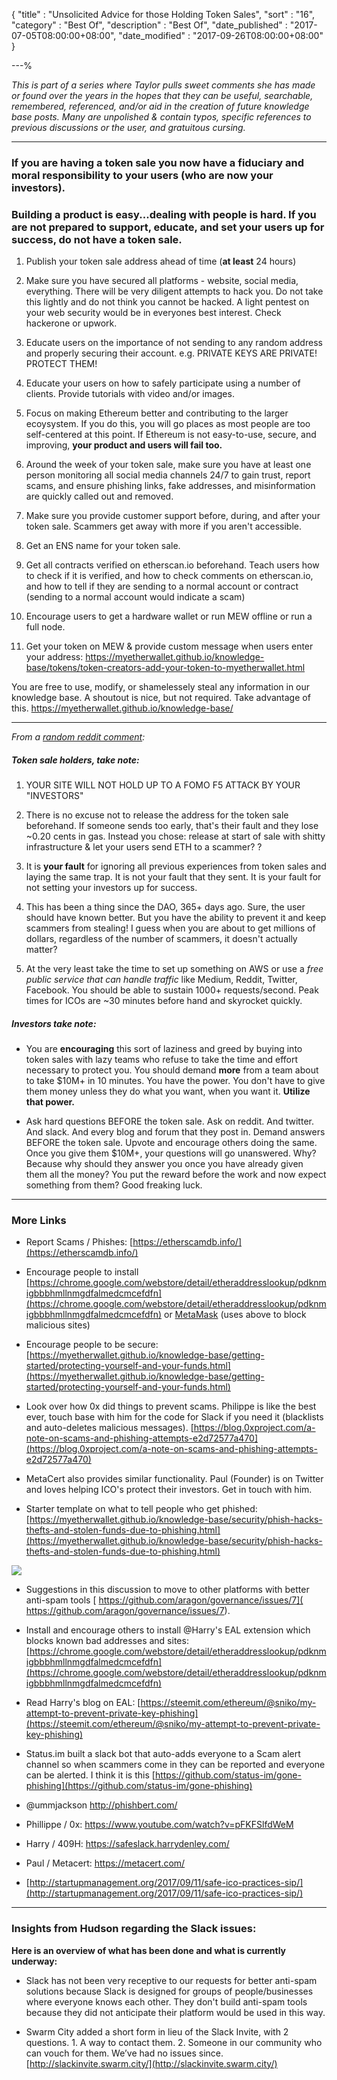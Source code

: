{
"title"       : "Unsolicited Advice for those Holding Token Sales",
"sort"        : "16",
"category"    : "Best Of",
"description" : "Best Of",
"date_published" : "2017-07-05T08:00:00+08:00",
"date_modified"  : "2017-09-26T08:00:00+08:00"
}

---%


*This is part of a series where Taylor pulls sweet comments she has made or found over the years in the hopes that they can be useful, searchable, remembered, referenced, and/or aid in the creation of future knowledge base posts. Many are unpolished & contain typos, specific references to previous discussions or the user, and gratuitous cursing.*

---

### If you are having a token sale you now have a fiduciary and moral responsibility to your users (who are now your investors).

### Building a product is easy...dealing with people is hard. If you are not prepared to support, educate, and set your users up for success, do not have a token sale.

1. Publish your token sale address ahead of time (**at least** 24 hours)

2. Make sure you have secured all platforms - website, social media, everything. There will be very diligent attempts to hack you. Do not take this lightly and do not think you  cannot be hacked. A light pentest on your web security would be in everyones best interest. Check hackerone or upwork.

3. Educate users on the importance of not sending to any random address and properly securing their account. e.g. PRIVATE KEYS ARE PRIVATE! PROTECT THEM!

4. Educate your users on how to safely participate using a number of clients. Provide tutorials with video and/or images.

5. Focus on making Ethereum better and contributing to the larger ecoysystem. If you do this, you will go places as most people are too self-centered at this point. If Ethereum is not easy-to-use, secure, and improving, **your product and users will fail too.**

6. Around the week of your token sale, make sure you have at least one person monitoring all social media channels 24/7 to gain trust, report scams, and ensure phishing links, fake addresses, and misinformation are quickly called out and removed.

7. Make sure you provide customer support before, during, and after your token sale. Scammers get away with more if you aren't accessible.

8. Get an ENS name for your token sale.

10. Get all contracts verified on etherscan.io beforehand. Teach users how to check if it is verified, and how to check comments on etherscan.io, and how to tell if they are sending to a normal account or contract (sending to a normal account would indicate a scam)

11. Encourage users to get a hardware wallet or run MEW offline or run a full node.

12. Get your token on MEW & provide custom message when users enter your address: https://myetherwallet.github.io/knowledge-base/tokens/token-creators-add-your-token-to-myetherwallet.html

You are free to use, modify, or shamelessely steal any information in our knowledge base. A shoutout is nice, but not required. Take advantage of this. https://myetherwallet.github.io/knowledge-base/

---

*From a [random reddit comment](https://www.reddit.com/r/ethtrader/comments/6c4np8/psa_another_8_eth_gone_to_a_scammer_during_storj/dhrybvx/):*

##### Token sale holders, take note:

1. YOUR SITE WILL NOT HOLD UP TO A FOMO F5 ATTACK BY YOUR "INVESTORS"

2. There is no excuse not to release the address for the token sale beforehand. If someone sends too early, that's their fault and they lose ~0.20 cents in gas. Instead you chose: release at start of sale with shitty infrastructure & let your users send ETH to a scammer? ?

3. It is **your fault** for ignoring all previous experiences from token sales and laying the same trap. It is not your fault that they sent. It is your fault for not setting your investors up for success.

4. This has been a thing since the DAO, 365+ days ago. Sure, the user should have known better. But you have the ability to prevent it and keep scammers from stealing! I guess when you are about to get millions of dollars, regardless of the number of scammers, it doesn't actually matter?

5. At the very least take the time to set up something on AWS or use a *free public service that can handle traffic* like Medium, Reddit, Twitter, Facebook. You should be able to sustain 1000+ requests/second. Peak times for ICOs are ~30 minutes before hand and skyrocket quickly.

##### Investors take note:

- You are **encouraging** this sort of laziness and greed by buying into token sales with lazy teams who refuse to take the time and effort necessary to protect you. You should demand **more** from a team about to take $10M+ in 10 minutes. You have the power. You don't have to give them money unless they do what you want, when you want it. **Utilize that power.**

- Ask hard questions BEFORE the token sale. Ask on reddit. And twitter. And slack. And every blog and forum that they post in. Demand answers BEFORE the token sale. Upvote and encourage others doing the same. Once you give them $10M+, your questions will go unanswered. Why? Because why should they answer you once you have already given them all the money? You put the reward before the work and now expect something from them? Good freaking luck.


---

### More Links

- Report Scams / Phishes: [https://etherscamdb.info/](https://etherscamdb.info/)

- Encourage people to install [https://chrome.google.com/webstore/detail/etheraddresslookup/pdknmigbbbhmllnmgdfalmedcmcefdfn](https://chrome.google.com/webstore/detail/etheraddresslookup/pdknmigbbbhmllnmgdfalmedcmcefdfn) or [MetaMask](https://chrome.google.com/webstore/detail/metamask/nkbihfbeogaeaoehlefnkodbefgpgknn) (uses above to block malicious sites)

- Encourage people to be secure: [https://myetherwallet.github.io/knowledge-base/getting-started/protecting-yourself-and-your-funds.html](https://myetherwallet.github.io/knowledge-base/getting-started/protecting-yourself-and-your-funds.html)

- Look over how 0x did things to prevent scams. Philippe is like the best ever, touch base with him for the code for Slack if you need it (blacklists and auto-deletes malicious messages). [https://blog.0xproject.com/a-note-on-scams-and-phishing-attempts-e2d72577a470](https://blog.0xproject.com/a-note-on-scams-and-phishing-attempts-e2d72577a470)

- MetaCert also provides similar functionality. Paul (Founder) is on Twitter and loves helping ICO's protect their investors. Get in touch with him.

- Starter template on  what to tell people who get phished: [https://myetherwallet.github.io/knowledge-base/security/phish-hacks-thefts-and-stolen-funds-due-to-phishing.html](https://myetherwallet.github.io/knowledge-base/security/phish-hacks-thefts-and-stolen-funds-due-to-phishing.html)

![](https://s3.amazonaws.com/groovehq/uploaded/5ad1awvinnwksqtyd3hmisnz7fp3pfd7ju23jyi4y6ccuir79f?1505121643)


- Suggestions in this discussion to move to other platforms with better anti-spam tools
[ https://github.com/aragon/governance/issues/7]( https://github.com/aragon/governance/issues/7).

- Install and encourage others to install @Harry's EAL extension which blocks known bad addresses and sites:
 [https://chrome.google.com/webstore/detail/etheraddresslookup/pdknmigbbbhmllnmgdfalmedcmcefdfn](https://chrome.google.com/webstore/detail/etheraddresslookup/pdknmigbbbhmllnmgdfalmedcmcefdfn)

- Read Harry's blog on EAL: [https://steemit.com/ethereum/@sniko/my-attempt-to-prevent-private-key-phishing](https://steemit.com/ethereum/@sniko/my-attempt-to-prevent-private-key-phishing)

- Status.im built a slack bot that auto-adds everyone to a Scam alert channel so when scammers come in they can be reported and everyone can be alerted. I think it is this [https://github.com/status-im/gone-phishing](https://github.com/status-im/gone-phishing)

- @ummjackson http://phishbert.com/

- Phillippe / 0x: https://www.youtube.com/watch?v=pFKFSlfdWeM

- Harry / 409H: https://safeslack.harrydenley.com/

- Paul / Metacert: https://metacert.com/

- [http://startupmanagement.org/2017/09/11/safe-ico-practices-sip/](http://startupmanagement.org/2017/09/11/safe-ico-practices-sip/)

---

### Insights from Hudson regarding the Slack issues:

**Here is an overview of what has been done and what is currently underway:**

- Slack has not been very receptive to our requests for better anti-spam solutions because Slack is designed for groups of people/businesses where everyone knows each other. They don't build anti-spam tools because they did not anticipate their platform would be used in this way.

- Swarm City added a short form in lieu of the Slack Invite, with 2 questions. 1. A way to contact them. 2. Someone in our community who can vouch for them. We’ve had no issues since. [http://slackinvite.swarm.city/](http://slackinvite.swarm.city/)


